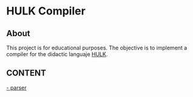 # HULK Compiler
## About
This project is for educational purposes. The objective is to implement a compiler for the didactic languaje [HULK](https://matcom.in/hulk/).

## CONTENT

[- parser](./doc/parser.md)

